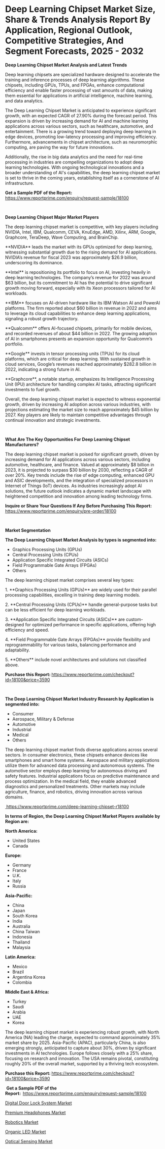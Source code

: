 <p><h1>Deep Learning Chipset Market Size, Share & Trends Analysis Report By Application, Regional Outlook, Competitive Strategies, And Segment Forecasts, 2025 - 2032</h1></p><p><strong>Deep Learning Chipset Market Analysis and Latest Trends</strong></p>
<p><p>Deep learning chipsets are specialized hardware designed to accelerate the training and inference processes of deep learning algorithms. These chipsets, including GPUs, TPUs, and FPGAs, enhance computational efficiency and enable faster processing of vast amounts of data, making them essential for applications in artificial intelligence, machine learning, and data analytics. </p><p>The Deep Learning Chipset Market is anticipated to experience significant growth, with an expected CAGR of 27.90% during the forecast period. This expansion is driven by increasing demand for AI and machine learning applications across various sectors, such as healthcare, automotive, and entertainment. There is a growing trend toward deploying deep learning in edge devices, promoting low-latency processing and improving efficiency. Furthermore, advancements in chipset architecture, such as neuromorphic computing, are paving the way for future innovations.</p><p>Additionally, the rise in big data analytics and the need for real-time processing in industries are compelling organizations to adopt deep learning technologies. With ongoing technological innovations and a broader understanding of AI's capabilities, the deep learning chipset market is set to thrive in the coming years, establishing itself as a cornerstone of AI infrastructure.</p></p>
<p><strong>Get a Sample PDF of the Report:&nbsp;</strong> <a href="https://www.reportprime.com/enquiry/request-sample/18100?utm_campaign=1897&utm_medium=2&utm_source=Github&utm_content=ia&utm_term=18032025&utm_id=deep-learning-chipset">https://www.reportprime.com/enquiry/request-sample/18100</a></p>
<p>&nbsp;</p>
<p><strong>Deep Learning Chipset Major Market Players</strong></p>
<p><p>The deep learning chipset market is competitive, with key players including NVIDIA, Intel, IBM, Qualcomm, CEVA, KnuEdge, AMD, Xilinx, ARM, Google, Graphcore, TeraDeep, Wave Computing, and BrainChip. </p><p>**NVIDIA** leads the market with its GPUs optimized for deep learning, witnessing substantial growth due to the rising demand for AI applications. NVIDIA’s revenue for fiscal 2023 was approximately $26.9 billion, underscoring its dominance.</p><p>**Intel** is repositioning its portfolio to focus on AI, investing heavily in deep learning technologies. The company’s revenue for 2022 was around $63 billion, but its commitment to AI has the potential to drive significant growth moving forward, especially with its Xeon processors tailored for AI workloads.</p><p>**IBM** focuses on AI-driven hardware like its IBM Watson AI and PowerAI platforms. The firm reported about $60 billion in revenue in 2022 and aims to leverage its cloud capabilities to enhance deep learning applications, signaling a robust growth trajectory.</p><p>**Qualcomm** offers AI-focused chipsets, primarily for mobile devices, and recorded revenues of about $44 billion in 2022. The growing adoption of AI in smartphones presents an expansion opportunity for Qualcomm’s portfolio.</p><p>**Google** invests in tensor processing units (TPUs) for its cloud platforms, which are critical for deep learning. With sustained growth in cloud services, Google’s revenues reached approximately $282.8 billion in 2022, indicating a strong future in AI.</p><p>**Graphcore**, a notable startup, emphasizes its Intelligence Processing Unit (IPU) architecture for handling complex AI tasks, attracting significant investments to fuel growth.</p><p>Overall, the deep learning chipset market is expected to witness exponential growth, driven by increasing AI adoption across various industries, with projections estimating the market size to reach approximately $45 billion by 2027. Key players are likely to maintain competitive advantages through continual innovation and strategic investments.</p></p>
<p>&nbsp;</p>
<p><strong>What Are The Key Opportunities For Deep Learning Chipset Manufacturers?</strong></p>
<p><p>The deep learning chipset market is poised for significant growth, driven by increasing demand for AI applications across various sectors, including automotive, healthcare, and finance. Valued at approximately $8 billion in 2023, it is projected to surpass $30 billion by 2030, reflecting a CAGR of over 20%. Key trends include the rise of edge computing, enhanced GPU and ASIC developments, and the integration of specialized processors in Internet of Things (IoT) devices. As industries increasingly adopt AI solutions, the future outlook indicates a dynamic market landscape with heightened competition and innovation among leading technology firms.</p></p>
<p><strong>Inquire or Share Your Questions If Any Before Purchasing This Report:</strong> <a href="https://www.reportprime.com/enquiry/pre-order/18100?utm_campaign=1897&utm_medium=2&utm_source=Github&utm_content=ia&utm_term=18032025&utm_id=deep-learning-chipset">https://www.reportprime.com/enquiry/pre-order/18100</a></p>
<p>&nbsp;</p>
<p><strong>Market Segmentation</strong></p>
<p><strong>The Deep Learning Chipset Market Analysis by types is segmented into:</strong></p>
<p><ul><li>Graphics Processing Units (GPUs)</li><li>Central Processing Units (CPUs)</li><li>Application Specific Integrated Circuits (ASICs)</li><li>Field Programmable Gate Arrays (FPGAs)</li><li>Others</li></ul></p>
<p><p>The deep learning chipset market comprises several key types:</p><p>1. **Graphics Processing Units (GPUs)** are widely used for their parallel processing capabilities, excelling in training deep learning models.</p><p>2. **Central Processing Units (CPUs)** handle general-purpose tasks but can be less efficient for deep learning workloads.</p><p>3. **Application Specific Integrated Circuits (ASICs)** are custom-designed for optimized performance in specific applications, offering high efficiency and speed.</p><p>4. **Field Programmable Gate Arrays (FPGAs)** provide flexibility and reprogrammability for various tasks, balancing performance and adaptability.</p><p>5. **Others** include novel architectures and solutions not classified above.</p></p>
<p><strong>Purchase this Report:&nbsp;</strong><a href="https://www.reportprime.com/checkout?id=18100&price=3590&utm_campaign=1897&utm_medium=2&utm_source=Github&utm_content=ia&utm_term=18032025&utm_id=deep-learning-chipset">https://www.reportprime.com/checkout?id=18100&price=3590</a></p>
<p>&nbsp;</p>
<p><strong>The Deep Learning Chipset Market Industry Research by Application is segmented into:</strong></p>
<p><ul><li>Consumer</li><li>Aerospace, Military & Defense</li><li>Automotive</li><li>Industrial</li><li>Medical</li><li>Others</li></ul></p>
<p><p>The deep learning chipset market finds diverse applications across several sectors. In consumer electronics, these chipsets enhance devices like smartphones and smart home systems. Aerospace and military applications utilize them for advanced data processing and autonomous systems. The automotive sector employs deep learning for autonomous driving and safety features. Industrial applications focus on predictive maintenance and process optimization. In the medical field, they enable advanced diagnostics and personalized treatments. Other markets may include agriculture, finance, and robotics, driving innovation across various domains.</p></p>
<p><a href="https://www.reportprime.com/deep-learning-chipset-r18100?utm_campaign=1897&utm_medium=2&utm_source=Github&utm_content=ia&utm_term=18032025&utm_id=deep-learning-chipset">&nbsp;https://www.reportprime.com/deep-learning-chipset-r18100</a></p>
<p><strong>In terms of Region, the Deep Learning Chipset Market Players available by Region are:</strong></p>
<p>
    <p> <strong> North America: </strong>
        <ul>
            <li>United States</li>
            <li>Canada</li>
        </ul>
        </p> 
    <p> <strong> Europe: </strong>
        <ul>
            <li>Germany</li>
            <li>France</li>
            <li>U.K.</li>
            <li>Italy</li>
            <li>Russia</li>
        </ul>
        </p> 
    <p> <strong> Asia-Pacific: </strong>
        <ul>
            <li>China</li>
            <li>Japan</li>
            <li>South Korea</li>
            <li>India</li>
            <li>Australia</li>
            <li>China Taiwan</li>
            <li>Indonesia</li>
            <li>Thailand</li>
            <li>Malaysia</li>
        </ul>
        </p> 
    <p> <strong> Latin America: </strong>
        <ul>
            <li>Mexico</li>
            <li>Brazil</li>
            <li>Argentina Korea</li>
            <li>Colombia</li>
        </ul>
        </p> 
    <p> <strong> Middle East & Africa: </strong>
        <ul>
            <li>Turkey</li>
            <li>Saudi</li>
            <li>Arabia</li>
            <li>UAE</li>
            <li>Korea</li>
        </ul>
    </p>
    </p>
<p><p>The deep learning chipset market is experiencing robust growth, with North America (NA) leading the charge, expected to command approximately 35% market share by 2025. Asia-Pacific (APAC), particularly China, is also emerging strongly, anticipated to capture about 30%, driven by significant investments in AI technologies. Europe follows closely with a 25% share, focusing on research and innovation. The USA remains pivotal, constituting roughly 20% of the overall market, supported by a thriving tech ecosystem.</p></p>
<p><strong>Purchase this Report: </strong><a href="https://www.reportprime.com/checkout?id=18100&price=3590&utm_campaign=1897&utm_medium=2&utm_source=Github&utm_content=ia&utm_term=18032025&utm_id=deep-learning-chipset">https://www.reportprime.com/checkout?id=18100&price=3590</a></p>
<p>&nbsp;<strong>Get a Sample PDF of the Report:&nbsp;&nbsp;</strong><a href="https://www.reportprime.com/enquiry/request-sample/18100?utm_campaign=1897&utm_medium=2&utm_source=Github&utm_content=ia&utm_term=18032025&utm_id=deep-learning-chipset">https://www.reportprime.com/enquiry/request-sample/18100</a></p>
<p><strong></strong></p>
<p><p><a href="https://github.com/nikkoureta1y/Market-Research-Report-List-1/blob/main/digital-door-lock-system-market.md?utm_campaign=1897&utm_medium=2&utm_source=Github&utm_content=ia&utm_term=18032025&utm_id=deep-learning-chipset">Digital Door Lock System Market</a></p><p><a href="https://github.com/lolahberkik5/Market-Research-Report-List-1/blob/main/premium-headphones-market.md?utm_campaign=1897&utm_medium=2&utm_source=Github&utm_content=ia&utm_term=18032025&utm_id=deep-learning-chipset">Premium Headphones Market</a></p><p><a href="https://github.com/stvnpukaj10/Market-Research-Report-List-1/blob/main/robotics-market.md?utm_campaign=1897&utm_medium=2&utm_source=Github&utm_content=ia&utm_term=18032025&utm_id=deep-learning-chipset">Robotics Market</a></p><p><a href="https://github.com/bloggglazaie/Market-Research-Report-List-1/blob/main/organic-led-market.md?utm_campaign=1897&utm_medium=2&utm_source=Github&utm_content=ia&utm_term=18032025&utm_id=deep-learning-chipset">Organic LED Market</a></p><p><a href="https://github.com/bordzjisela/Market-Research-Report-List-1/blob/main/optical-sensing-market.md?utm_campaign=1897&utm_medium=2&utm_source=Github&utm_content=ia&utm_term=18032025&utm_id=deep-learning-chipset">Optical Sensing Market</a></p></p>